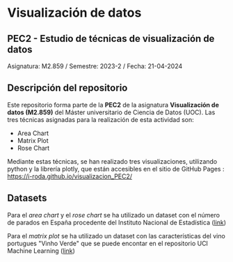 # Visualización de datos
## PEC2 - Estudio de técnicas de visualización de datos

Asignatura: M2.859 / Semestre: 2023-2 / Fecha: 21-04-2024

## Descripción del repositorio
Este repositorio forma parte de la **PEC2** de la asignatura **Visualización de datos (M2.859)** del
Máster universitario de Ciencia de Datos (UOC). Las tres técnicas asignadas para la realización de esta actividad son:
* Area Chart
* Matrix Plot
* Rose Chart

Mediante estas técnicas, se han realizado tres visualizaciones, utilizando python y la librería plotly, que están accesibles en el sitio de GitHub Pages : https://i-roda.github.io/visualizacion_PEC2/

## Datasets
Para el *area chart* y el *rose chart* se ha utilizado un dataset con el número de parados en España procedente del Instituto Nacional de Estadística ([link](https://www.ine.es/jaxiT3/Tabla.htm?t=4084&L=0))

Para el *matrix plot* se ha utilizado un dataset con las características del vino portugues "Vinho Verde" que se puede encontar en el repositorio UCI Machine Learning ([link](https://archive.ics.uci.edu/dataset/186/wine+quality))

